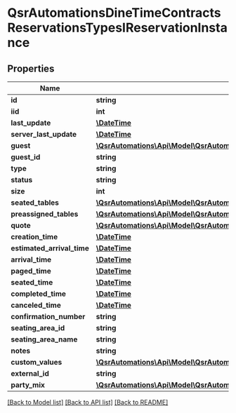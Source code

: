 # QsrAutomationsDineTimeContractsReservationsTypesIReservationInstance

## Properties
Name | Type | Description | Notes
------------ | ------------- | ------------- | -------------
**id** | **string** |  | [optional] 
**iid** | **int** |  | [optional] 
**last_update** | [**\DateTime**](\DateTime.md) |  | [optional] 
**server_last_update** | [**\DateTime**](\DateTime.md) |  | [optional] 
**guest** | [**\QsrAutomations\Api\Model\QsrAutomationsDineTimeContractsGuestsTypesIGuestInstance**](QsrAutomationsDineTimeContractsGuestsTypesIGuestInstance.md) |  | [optional] 
**guest_id** | **string** |  | [optional] 
**type** | **string** |  | [optional] 
**status** | **string** |  | [optional] 
**size** | **int** |  | [optional] 
**seated_tables** | [**\QsrAutomations\Api\Model\QsrAutomationsDineTimeContractsVisitsTypesIVisitSeatedTable[]**](QsrAutomationsDineTimeContractsVisitsTypesIVisitSeatedTable.md) |  | [optional] 
**preassigned_tables** | [**\QsrAutomations\Api\Model\QsrAutomationsDineTimeContractsVisitsTypesIVisitPreassignedTable[]**](QsrAutomationsDineTimeContractsVisitsTypesIVisitPreassignedTable.md) |  | [optional] 
**quote** | [**\QsrAutomations\Api\Model\QsrAutomationsDineTimeContractsWebAheadTypesIQuote**](QsrAutomationsDineTimeContractsWebAheadTypesIQuote.md) |  | [optional] 
**creation_time** | [**\DateTime**](\DateTime.md) |  | [optional] 
**estimated_arrival_time** | [**\DateTime**](\DateTime.md) |  | [optional] 
**arrival_time** | [**\DateTime**](\DateTime.md) |  | [optional] 
**paged_time** | [**\DateTime**](\DateTime.md) |  | [optional] 
**seated_time** | [**\DateTime**](\DateTime.md) |  | [optional] 
**completed_time** | [**\DateTime**](\DateTime.md) |  | [optional] 
**canceled_time** | [**\DateTime**](\DateTime.md) |  | [optional] 
**confirmation_number** | **string** |  | [optional] 
**seating_area_id** | **string** |  | [optional] 
**seating_area_name** | **string** |  | [optional] 
**notes** | **string** |  | [optional] 
**custom_values** | [**\QsrAutomations\Api\Model\QsrAutomationsDineTimeContractsVisitsTypesIVisitCustomValue[]**](QsrAutomationsDineTimeContractsVisitsTypesIVisitCustomValue.md) |  | [optional] 
**external_id** | **string** |  | [optional] 
**party_mix** | [**\QsrAutomations\Api\Model\QsrAutomationsDineTimeContractsVisitsTypesIVisitPartyMix**](QsrAutomationsDineTimeContractsVisitsTypesIVisitPartyMix.md) |  | [optional] 

[[Back to Model list]](../README.md#documentation-for-models) [[Back to API list]](../README.md#documentation-for-api-endpoints) [[Back to README]](../README.md)


